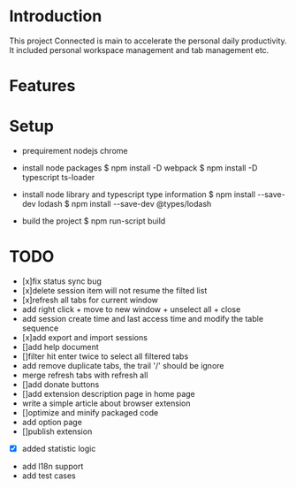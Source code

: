 # Introduction

This project Connected is main to accelerate the personal daily productivity.
It included personal workspace management and tab management etc.

# Features

# Setup

-   prequirement
    nodejs
    chrome

-   install node packages
    $ npm install -D webpack
$ npm install -D typescript ts-loader

-   install node library and typescript type information
    $ npm install --save-dev lodash
$ npm install --save-dev @types/lodash

-   build the project
    \$ npm run-script build

# TODO

-   [x]fix status sync bug
-   [x]delete session item will not resume the filted list
-   [x]refresh all tabs for current window
-   add right click + move to new window + unselect all + close
-   add session create time and last access time and modify the table sequence
-   [x]add export and import sessions
-   []add help document
-   []filter hit enter twice to select all filtered tabs
-   add remove duplicate tabs, the trail '/' should be ignore
-   merge refresh tabs with refresh all
-   []add donate buttons
-   []add extension description page in home page
-   write a simple article about browser extension
-   []optimize and minify packaged code
-   add option page
-   []publish extension
-   [x] added statistic logic 
-   add l18n support
-   add test cases

